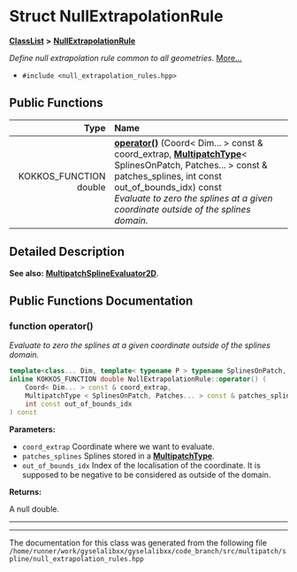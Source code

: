 

# Struct NullExtrapolationRule



[**ClassList**](annotated.md) **>** [**NullExtrapolationRule**](structNullExtrapolationRule.md)



_Define null extrapolation rule common to all geometries._ [More...](#detailed-description)

* `#include <null_extrapolation_rules.hpp>`





































## Public Functions

| Type | Name |
| ---: | :--- |
|  KOKKOS\_FUNCTION double | [**operator()**](#function-operator) (Coord&lt; Dim... &gt; const & coord\_extrap, [**MultipatchType**](classMultipatchType.md)&lt; SplinesOnPatch, Patches... &gt; const & patches\_splines, int const out\_of\_bounds\_idx) const<br>_Evaluate to zero the splines at a given coordinate outside of the splines domain._  |




























## Detailed Description




**See also:** [**MultipatchSplineEvaluator2D**](classMultipatchSplineEvaluator2D.md). 



    
## Public Functions Documentation




### function operator() 

_Evaluate to zero the splines at a given coordinate outside of the splines domain._ 
```C++
template<class... Dim, template< typename P > typename SplinesOnPatch, class... Patches>
inline KOKKOS_FUNCTION double NullExtrapolationRule::operator() (
    Coord< Dim... > const & coord_extrap,
    MultipatchType < SplinesOnPatch, Patches... > const & patches_splines,
    int const out_of_bounds_idx
) const
```





**Parameters:**


* `coord_extrap` Coordinate where we want to evaluate. 
* `patches_splines` Splines stored in a [**MultipatchType**](classMultipatchType.md). 
* `out_of_bounds_idx` Index of the localisation of the coordinate. It is supposed to be negative to be considered as outside of the domain. 



**Returns:**

A null double. 





        

<hr>

------------------------------
The documentation for this class was generated from the following file `/home/runner/work/gyselalibxx/gyselalibxx/code_branch/src/multipatch/spline/null_extrapolation_rules.hpp`

